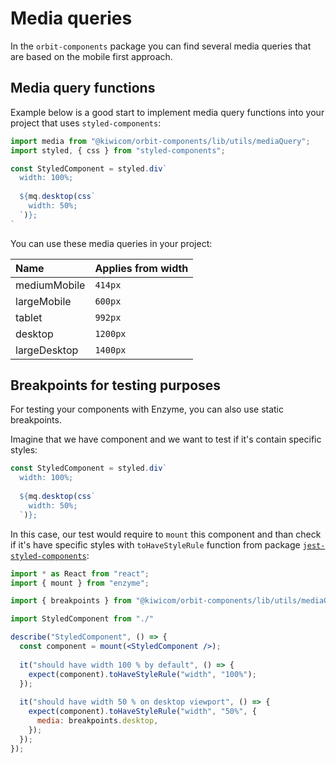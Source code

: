 # Media queries

In the `orbit-components` package you can find several media queries that are based on the mobile first approach.

## Media query functions

Example below is a good start to implement media query functions into your project that uses `styled-components`:
```jsx
import media from "@kiwicom/orbit-components/lib/utils/mediaQuery";
import styled, { css } from "styled-components";

const StyledComponent = styled.div`
  width: 100%;
  
  ${mq.desktop(css`
    width: 50%;
  `)};
`
```

You can use these media queries in your project:

| Name          | Applies from width    |
| :------------ | :-------------------- |
| mediumMobile  | `414px`               |
| largeMobile   | `600px`               |
| tablet        | `992px`               |
| desktop       | `1200px`              |
| largeDesktop  | `1400px`              |

## Breakpoints for testing purposes

For testing your components with Enzyme, you can also use static breakpoints.

Imagine that we have component and we want to test if it's contain specific styles:
```jsx
const StyledComponent = styled.div`
  width: 100%;
  
  ${mq.desktop(css`
    width: 50%;
  `)};
```

In this case, our test would require to `mount` this component and than check if it's have specific styles with `toHaveStyleRule` function from package [`jest-styled-components`](https://www.npmjs.com/package/jest-styled-components):
```jsx
import * as React from "react";
import { mount } from "enzyme";

import { breakpoints } from "@kiwicom/orbit-components/lib/utils/mediaQuery"

import StyledComponent from "./"

describe("StyledComponent", () => {
  const component = mount(<StyledComponent />);
  
  it("should have width 100 % by default", () => {
    expect(component).toHaveStyleRule("width", "100%");
  });
  
  it("should have width 50 % on desktop viewport", () => {
    expect(component).toHaveStyleRule("width", "50%", {
      media: breakpoints.desktop,
    });
  });
});
```
